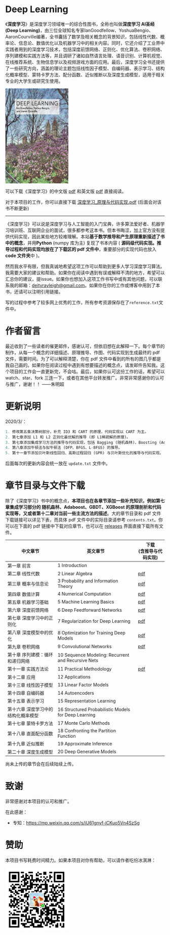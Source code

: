 # Deep Learning

《**深度学习**》是深度学习领域唯一的综合性图书，全称也叫做**深度学习 AI圣经(Deep Learning)**，由三位全球知名专家IanGoodfellow、YoshuaBengio、AaronCourville编著，全书囊括了数学及相关概念的背景知识，包括线性代数、概率论、信息论、数值优化以及机器学习中的相关内容。同时，它还介绍了工业界中实践者用到的深度学习技术，包括深度前馈网络、正则化、优化算法、卷积网络、序列建模和实践方法等，并且调研了诸如自然语言处理、语音识别、计算机视觉、在线推荐系统、生物信息学以及视频游戏方面的应用。最后，深度学习全书还提供了一些研究方向，涵盖的理论主题包括线性因子模型、自编码器、表示学习、结构化概率模型、蒙特卡罗方法、配分函数、近似推断以及深度生成模型，适用于相关专业的大学生或研究生使用。

<img src="./docs/cover.jpg" width="200" height="300" alt="深度学习封面" align=center>

可以下载《深度学习》的中文版 [pdf](https://github.com/MingchaoZhu/DeepLearning/releases/download/v0.0.1/DL_cn.pdf) 和英文版 [pdf](https://github.com/MingchaoZhu/DeepLearning/releases/download/v0.0.0/DL_en.pdf) 直接阅读。

对于本项目的工作，你可以直接下载 [深度学习_原理与代码实现.pdf](https://github.com/MingchaoZhu/DeepLearning/releases/download/v1.1.1/default.pdf) (后面会对该书不断更新)

---

《深度学习》可以说是深度学习与人工智能的入门宝典，许多算法爱好者、机器学习培训班、互联网企业的面试，很多都参考这本书。但本书晦涩，加上官方没有提供代码实现，因此某些地方较难理解。本站**基于数学推导和产生原理重新描述了书中的概念**，并用**Python** (numpy 库为主) 复现了书本内容 ( **源码级代码实现。推导过程和代码实现均放在了下载区的 pdf 文件中**，重要部分的实现代码也放入 **code 文件夹**中 )。

然而我水平有限，但我真诚地希望这项工作可以帮助到更多人学习深度学习算法。我需要大家的建议和帮助。如果你在阅读中遇到有误或解释不清的地方，希望可以汇总你的建议，提issue。如果你也想加入这项工作书写中或有其他问题，可以联系我的邮箱：deityrayleigh@gmail.com。如果你在你的工作或博客中用到了本书，还请可以注明引用链接。

写的过程中参考了较多网上优秀的工作，所有参考资源保存在了`reference.txt`文件中。

# 作者留言

最近收到了一些读者的催更邮件，感谢认可，但依旧想在此解释一下。每个章节的制作，从每一个概念的详细描述、原理推导、作图、代码实现到生成最终的 pdf 文件，需要时间。为了可以解释清楚，你在 pdf 文件中看到的所有的图几乎都是我自己画的。如果你在阅读过程中遇到有想要描述的概念点，请发邮件告知我。这个项目的工作会一直更新完，不会咕。最后，如果你认可这份工作的话，希望可以 watch、star、fork 三连一下，或者在其他平台转发推广。非常非常感谢你的认可与推广，谢谢！！			——朱明超

# 更新说明

2020/3/：

```python
1. 修改第五章决策树部分，补充 ID3 和 CART 的原理，代码实现以 CART 为主。
2. 第七章添加 L1 和 L2 正则化最优解的推导 (即 L1稀疏解的原理)。
3. 第七章添加集成学习方法的推导与代码实现，包括 Bagging (随机森林)、Boosting (Adaboost、GBDT、XGBoost)
4. 第八章添加牛顿法与拟牛顿法 (DFP、BFGS、L-BFGS) 的推导。
5. 第十一章节添加贝叶斯线性回归、高斯过程回归 (GPR) 与贝叶斯优化的推导与代码实现。
```
后面每次的更新内容会统一放在 `update.txt` 文件中。

# 章节目录与文件下载

除了《深度学习》书中的概念点，**本项目也在各章节添加一些补充知识，例如第七章集成学习部分的 随机森林、Adaboost、GBDT、XGBoost 的原理剖析和代码实现等，又或者第十二章对当前一些主流方法的描述**。大的章节目录和 pdf 文件下载链接可以详见下表，而具体 pdf 文件中的实际目录请参考 `contents.txt`。你可以在下面的 pdf 链接中下载对应章节，也可以在 [releases](https://github.com/MingchaoZhu/DeepLearning/releases) 界面直接下载所有文件。

| 中文章节 | 英文章节 | 下载<br />(含推导与代码实现) |
| ------------ | ------------ | ------------ |
| 第一章 前言 | 1 Introduction |  |
| 第二章 线性代数 | 2 Linear Algebra | [pdf](https://github.com/MingchaoZhu/DeepLearning/raw/master/2%20%E7%BA%BF%E6%80%A7%E4%BB%A3%E6%95%B0.pdf) |
| 第三章 概率与信息论                 | 3 Probability and Information Theory | [pdf](https://github.com/MingchaoZhu/DeepLearning/raw/master/3%20%E6%A6%82%E7%8E%87%E4%B8%8E%E4%BF%A1%E6%81%AF%E8%AE%BA.pdf) |
| 第四章 数值计算                     | 4 Numerical Computation | [pdf](https://github.com/MingchaoZhu/DeepLearning/raw/master/4%20%E6%95%B0%E5%80%BC%E8%AE%A1%E7%AE%97.pdf) |
| 第五章 机器学习基础                 | 5 Machine Learning Basics | [pdf](https://github.com/MingchaoZhu/DeepLearning/raw/master/5%20%E6%9C%BA%E5%99%A8%E5%AD%A6%E4%B9%A0%E5%9F%BA%E7%A1%80.pdf) |
| 第六章 深度前馈网络                 | 6 Deep Feedforward Networks | [pdf](https://github.com/MingchaoZhu/DeepLearning/raw/master/6%20%E6%B7%B1%E5%BA%A6%E5%89%8D%E9%A6%88%E7%BD%91%E7%BB%9C.pdf) |
| 第七章 深度学习中的正则化           | 7 Regularization for Deep Learning | [pdf](https://github.com/MingchaoZhu/DeepLearning/raw/master/7%20%E6%B7%B1%E5%BA%A6%E5%AD%A6%E4%B9%A0%E4%B8%AD%E7%9A%84%E6%AD%A3%E5%88%99%E5%8C%96.pdf) |
| 第八章 深度模型中的优化 | 8 Optimization for Training Deep Models | [pdf](https://github.com/MingchaoZhu/DeepLearning/raw/master/8%20%E6%B7%B1%E5%BA%A6%E6%A8%A1%E5%9E%8B%E4%B8%AD%E7%9A%84%E4%BC%98%E5%8C%96.pdf) |
| 第九章 卷积网络 | 9 Convolutional Networks | [pdf](https://github.com/MingchaoZhu/DeepLearning/raw/master/9%20%E5%8D%B7%E7%A7%AF%E7%BD%91%E7%BB%9C.pdf) |
| 第十章 序列建模：循环和递归网络 | 10 Sequence Modeling: Recurrent and Recursive Nets |  |
| 第十一章 实践方法论                 | 11 Practical Methodology | [pdf](https://github.com/MingchaoZhu/DeepLearning/raw/master/11%20%E5%AE%9E%E8%B7%B5%E6%96%B9%E6%B3%95%E8%AE%BA.pdf) |
| 第十二章 应用 | 12 Applications |  |
| 第十三章 线性因子模型 | 13 Linear Factor Models |  |
| 第十四章 自编码器                   | 14 Autoencoders |  |
| 第十五章 表示学习                   | 15 Representation Learning |  |
| 第十六章 深度学习中的结构化概率模型 | 16 Structured Probabilistic Models for Deep Learning |  |
| 第十七章 蒙特卡罗方法 | 17 Monte Carlo Methods |  |
| 第十八章 直面配分函数 | 18 Confronting the Partition Function |  |
| 第十九章 近似推断                   | 19 Approximate Inference |  |
| 第二十章 深度生成模型 | 20 Deep Generative Models |  |

尚未上传的章节会在后续陆续上传。

# 致谢

非常感谢对本项目的认可和推广。

在此感谢：

- 专知：https://mp.weixin.qq.com/s/iU61gnyf-iCKuo5Vn4SzSg

# 赞助

本项目书写耗费时间精力。如果本项目对你有帮助，可以请作者吃份冰淇淋：

<img src="./docs/pay.jpg" width="200" height="200" alt="支付" align=center>
